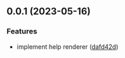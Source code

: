 ## 0.0.1 (2023-05-16)


### Features

* implement help renderer ([dafd42d](https://github.com/prostojs/cli-help/commit/dafd42d63a33050671b4b43ba338fa45fcc0a3c4))



